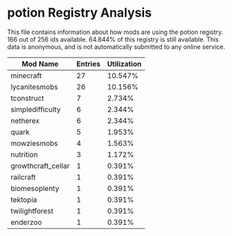 # potion Registry Analysis

This file contains information about how mods are using the potion registry. 166
out of 256 ids available. 64.844% of this registry is still available. This data
is anonymous, and is not automatically submitted to any online service.


| Mod Name           | Entries | Utilization |
|--------------------|---------|-------------|
| minecraft          | 27      | 10.547%     |
| lycanitesmobs      | 26      | 10.156%     |
| tconstruct         | 7       | 2.734%      |
| simpledifficulty   | 6       | 2.344%      |
| netherex           | 6       | 2.344%      |
| quark              | 5       | 1.953%      |
| mowziesmobs        | 4       | 1.563%      |
| nutrition          | 3       | 1.172%      |
| growthcraft_cellar | 1       | 0.391%      |
| railcraft          | 1       | 0.391%      |
| biomesoplenty      | 1       | 0.391%      |
| tektopia           | 1       | 0.391%      |
| twilightforest     | 1       | 0.391%      |
| enderzoo           | 1       | 0.391%      |
